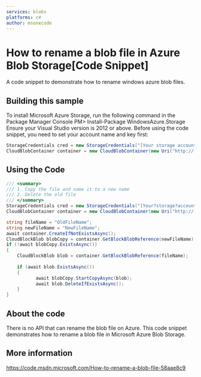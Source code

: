 ```yaml
---
services: blobs
platforms: c#
author: msonecode
---
```


# How to rename a blob file in Azure Blob Storage[Code Snippet]
A code snippet to demonstrate how to rename windows azure blob files.
## Building this sample
To install Microsoft Azure Storage, run the following command in the Package Manager Console
PM> Install-Package WindowsAzure.Storage
Ensure your Visual Studio version is 2012 or above.
Before using the code snippet, you need to set your account name and key first:

```cs
StorageCredentials cred = new StorageCredentials("[Your storage account name]", "[Your storage account key]"); 
CloudBlobContainer container = new CloudBlobContainer(new Uri("http://[Your storage account name].blob.core.windows.net/[Your container name] /"), cred);
```

## Using the Code

```cs
/// <summary>  
/// 1. Copy the file and name it to a new name  
/// 2. Delete the old file  
/// </summary> 
StorageCredentials cred = new StorageCredentials("[Your?storage?account?name]", "[Your?storage?account?key]");  
CloudBlobContainer container = new CloudBlobContainer(new Uri("http://[Your?storage?account?name].blob.core.windows.net/[Your container name] /"), cred);  

string fileName = "OldFileName";  
string newFileName = "NewFileName";  
await container.CreateIfNotExistsAsync();  
CloudBlockBlob blobCopy = container.GetBlockBlobReference(newFileName);  
if (!await blobCopy.ExistsAsync())  
{  
    CloudBlockBlob blob = container.GetBlockBlobReference(fileName);  
 
    if (await blob.ExistsAsync())  
    {  
           await blobCopy.StartCopyAsync(blob);  
           await blob.DeleteIfExistsAsync();  
    } 
} 
```

## About the code
There is no API that can rename the blob file on Azure.
This code snippet demonstrates how to rename a blob file in Microsoft Azure Blob Storage.
## More information
<https://code.msdn.microsoft.com/How-to-rename-a-blob-file-58aae8c9>
